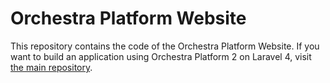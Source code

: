 Orchestra Platform Website
==============

This repository contains the code of the Orchestra Platform Website. If you want to build an application using Orchestra Platform 2 on Laravel 4, visit [the main repository](https://github.com/orchestral/platform).
